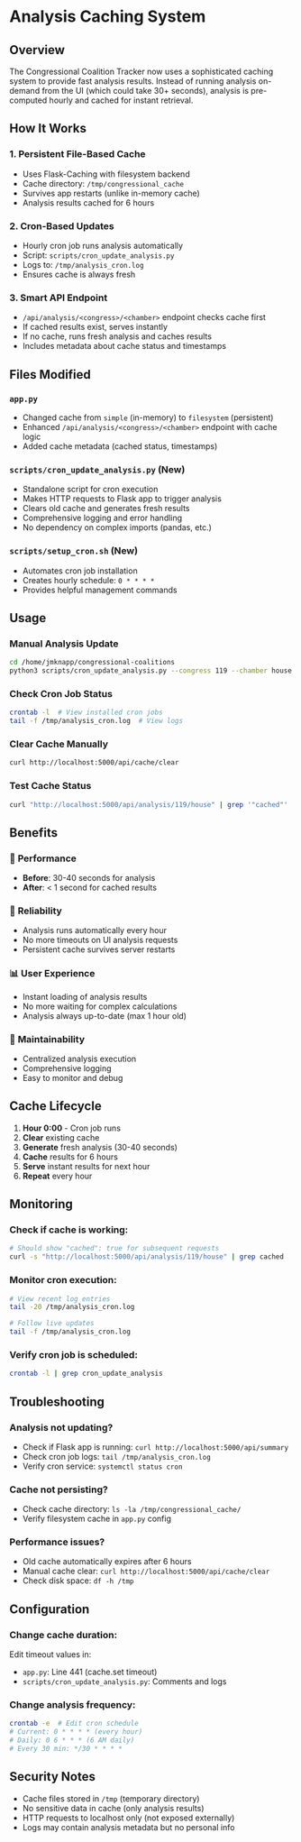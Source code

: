# Analysis Caching System

## Overview

The Congressional Coalition Tracker now uses a sophisticated caching system to provide fast analysis results. Instead of running analysis on-demand from the UI (which could take 30+ seconds), analysis is pre-computed hourly and cached for instant retrieval.

## How It Works

### 1. **Persistent File-Based Cache**
- Uses Flask-Caching with filesystem backend
- Cache directory: `/tmp/congressional_cache`
- Survives app restarts (unlike in-memory cache)
- Analysis results cached for 6 hours

### 2. **Cron-Based Updates**
- Hourly cron job runs analysis automatically
- Script: `scripts/cron_update_analysis.py`
- Logs to: `/tmp/analysis_cron.log`
- Ensures cache is always fresh

### 3. **Smart API Endpoint**
- `/api/analysis/<congress>/<chamber>` endpoint checks cache first
- If cached results exist, serves instantly
- If no cache, runs fresh analysis and caches results
- Includes metadata about cache status and timestamps

## Files Modified

### `app.py`
- Changed cache from `simple` (in-memory) to `filesystem` (persistent)
- Enhanced `/api/analysis/<congress>/<chamber>` endpoint with cache logic
- Added cache metadata (cached status, timestamps)

### `scripts/cron_update_analysis.py` (New)
- Standalone script for cron execution
- Makes HTTP requests to Flask app to trigger analysis
- Clears old cache and generates fresh results
- Comprehensive logging and error handling
- No dependency on complex imports (pandas, etc.)

### `scripts/setup_cron.sh` (New)
- Automates cron job installation
- Creates hourly schedule: `0 * * * *`
- Provides helpful management commands

## Usage

### Manual Analysis Update
```bash
cd /home/jmknapp/congressional-coalitions
python3 scripts/cron_update_analysis.py --congress 119 --chamber house
```

### Check Cron Job Status
```bash
crontab -l  # View installed cron jobs
tail -f /tmp/analysis_cron.log  # View logs
```

### Clear Cache Manually
```bash
curl http://localhost:5000/api/cache/clear
```

### Test Cache Status
```bash
curl "http://localhost:5000/api/analysis/119/house" | grep '"cached"'
```

## Benefits

### 🚀 **Performance**
- **Before**: 30-40 seconds for analysis
- **After**: < 1 second for cached results

### 🔄 **Reliability**
- Analysis runs automatically every hour
- No more timeouts on UI analysis requests
- Persistent cache survives server restarts

### 📊 **User Experience**
- Instant loading of analysis results
- No more waiting for complex calculations
- Analysis always up-to-date (max 1 hour old)

### 🔧 **Maintainability**
- Centralized analysis execution
- Comprehensive logging
- Easy to monitor and debug

## Cache Lifecycle

1. **Hour 0:00** - Cron job runs
2. **Clear** existing cache
3. **Generate** fresh analysis (30-40 seconds)
4. **Cache** results for 6 hours
5. **Serve** instant results for next hour
6. **Repeat** every hour

## Monitoring

### Check if cache is working:
```bash
# Should show "cached": true for subsequent requests
curl -s "http://localhost:5000/api/analysis/119/house" | grep cached
```

### Monitor cron execution:
```bash
# View recent log entries
tail -20 /tmp/analysis_cron.log

# Follow live updates
tail -f /tmp/analysis_cron.log
```

### Verify cron job is scheduled:
```bash
crontab -l | grep cron_update_analysis
```

## Troubleshooting

### Analysis not updating?
- Check if Flask app is running: `curl http://localhost:5000/api/summary`
- Check cron job logs: `tail /tmp/analysis_cron.log`
- Verify cron service: `systemctl status cron`

### Cache not persisting?
- Check cache directory: `ls -la /tmp/congressional_cache/`
- Verify filesystem cache in `app.py` config

### Performance issues?
- Old cache automatically expires after 6 hours
- Manual cache clear: `curl http://localhost:5000/api/cache/clear`
- Check disk space: `df -h /tmp`

## Configuration

### Change cache duration:
Edit timeout values in:
- `app.py`: Line 441 (cache.set timeout)
- `scripts/cron_update_analysis.py`: Comments and logs

### Change analysis frequency:
```bash
crontab -e  # Edit cron schedule
# Current: 0 * * * * (every hour)
# Daily: 0 6 * * * (6 AM daily)
# Every 30 min: */30 * * * *
```

## Security Notes

- Cache files stored in `/tmp` (temporary directory)
- No sensitive data in cache (only analysis results)
- HTTP requests to localhost only (not exposed externally)
- Logs may contain analysis metadata but no personal info
